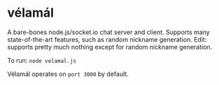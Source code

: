 vélamál
========

A bare-bones node.js/socket.io chat server and client. Supports many state-of-the-art features, such as random nickname generation. Edit: supports pretty much nothing except for random nickname generation.

To run:
```node velamal.js```

Vélamál operates on ```port 3000``` by default.
